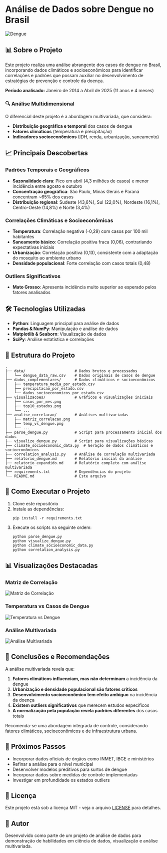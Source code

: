 # Análise de Dados sobre Dengue no Brasil

![Dengue](https://www.gov.br/saude/pt-br/assuntos/saude-de-a-a-z/d/dengue/dengue.png/@@images/image)

## 📊 Sobre o Projeto

Este projeto realiza uma análise abrangente dos casos de dengue no Brasil, incorporando dados climáticos e socioeconômicos para identificar correlações e padrões que possam auxiliar no desenvolvimento de estratégias de prevenção e controle da doença.

**Período analisado:** Janeiro de 2014 a Abril de 2025 (11 anos e 4 meses)

### 🔍 Análise Multidimensional

O diferencial deste projeto é a abordagem multivariada, que considera:
- **Distribuição geográfica e temporal** dos casos de dengue
- **Fatores climáticos** (temperatura e precipitação)
- **Indicadores socioeconômicos** (IDH, renda, urbanização, saneamento)

## 📈 Principais Descobertas

### Padrões Temporais e Geográficos
- **Sazonalidade clara**: Pico em abril (4,3 milhões de casos) e menor incidência entre agosto e outubro
- **Concentração geográfica**: São Paulo, Minas Gerais e Paraná concentram ~65% dos casos
- **Distribuição regional**: Sudeste (43,6%), Sul (22,0%), Nordeste (16,1%), Centro-Oeste (14,8%) e Norte (3,4%)

### Correlações Climáticas e Socioeconômicas
- **Temperatura**: Correlação negativa (-0,29) com casos por 100 mil habitantes
- **Saneamento básico**: Correlação positiva fraca (0,06), contrariando expectativas iniciais
- **Urbanização**: Correlação positiva (0,13), consistente com a adaptação do mosquito ao ambiente urbano
- **Densidade populacional**: Forte correlação com casos totais (0,48)

### Outliers Significativos
- **Mato Grosso**: Apresenta incidência muito superior ao esperado pelos fatores analisados

## 🛠️ Tecnologias Utilizadas

- **Python**: Linguagem principal para análise de dados
- **Pandas & NumPy**: Manipulação e análise de dados
- **Matplotlib & Seaborn**: Visualização de dados
- **SciPy**: Análise estatística e correlações

## 📁 Estrutura do Projeto

```
.
├── data/                      # Dados brutos e processados
│   └── dengue_data_raw.csv    # Dados originais de casos de dengue
├── dados_complementares/      # Dados climáticos e socioeconômicos
│   ├── temperatura_media_por_estado.csv
│   ├── precipitacao_por_estado.csv
│   └── dados_socioeconomicos_por_estado.csv
├── visualizacoes/             # Gráficos e visualizações iniciais
│   ├── casos_por_mes.png
│   ├── top10_estados.png
│   └── ...
├── analise_correlacao/        # Análises multivariadas
│   ├── matriz_correlacao.png
│   ├── temp_vs_dengue.png
│   └── ...
├── parse_dengue.py            # Script para processamento inicial dos dados
├── visualize_dengue.py        # Script para visualizações básicas
├── climate_socioeconomic_data.py  # Geração de dados climáticos e socioeconômicos
├── correlation_analysis.py    # Análise de correlação multivariada
├── relatorio_dengue.md        # Relatório inicial da análise
├── relatorio_expandido.md     # Relatório completo com análise multivariada
├── requirements.txt           # Dependências do projeto
└── README.md                  # Este arquivo
```

## 🚀 Como Executar o Projeto

1. Clone este repositório
2. Instale as dependências:
   ```
   pip install -r requirements.txt
   ```
3. Execute os scripts na seguinte ordem:
   ```
   python parse_dengue.py
   python visualize_dengue.py
   python climate_socioeconomic_data.py
   python correlation_analysis.py
   ```

## 📊 Visualizações Destacadas

### Matriz de Correlação
![Matriz de Correlação](/analise_correlacao/matriz_correlacao.png)

### Temperatura vs Casos de Dengue
![Temperatura vs Dengue](/analise_correlacao/temp_vs_dengue.png)

### Análise Multivariada
![Análise Multivariada](/analise_correlacao/analise_multivariada.png)

## 📝 Conclusões e Recomendações

A análise multivariada revela que:

1. **Fatores climáticos influenciam, mas não determinam** a incidência da dengue
2. **Urbanização e densidade populacional são fatores críticos**
3. **Desenvolvimento socioeconômico tem efeito ambíguo** na incidência da doença
4. **Existem outliers significativos** que merecem estudos específicos
5. **A normalização pela população revela padrões diferentes** dos casos totais

Recomenda-se uma abordagem integrada de controle, considerando fatores climáticos, socioeconômicos e de infraestrutura urbana.

## 🔮 Próximos Passos

- Incorporar dados oficiais de órgãos como INMET, IBGE e ministérios
- Refinar a análise para o nível municipal
- Desenvolver modelos preditivos para surtos de dengue
- Incorporar dados sobre medidas de controle implementadas
- Investigar em profundidade os estados outliers

## 📄 Licença

Este projeto está sob a licença MIT - veja o arquivo [LICENSE](LICENSE) para detalhes.

## 👤 Autor

Desenvolvido como parte de um projeto de análise de dados para demonstração de habilidades em ciência de dados, visualização e análise multivariada.
